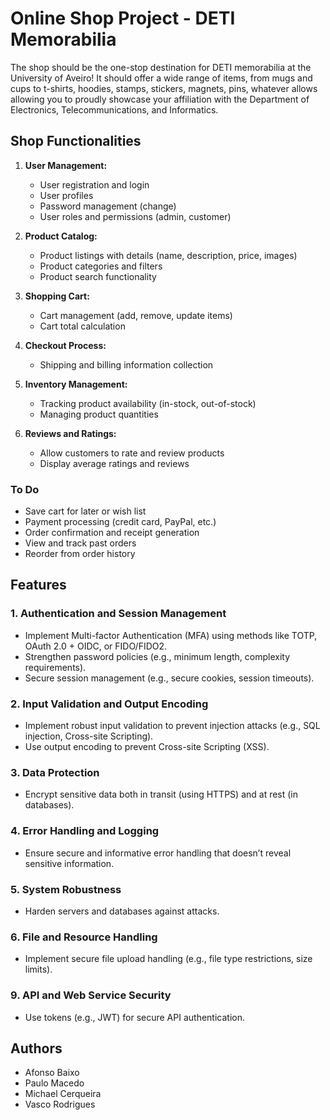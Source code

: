 # Online Shop Project - DETI Memorabilia
The shop should be the one-stop destination for DETI memorabilia at the University of Aveiro! It should offer a wide range of items, from mugs and cups to t-shirts, hoodies, stamps, stickers, magnets, pins, whatever allows allowing you to proudly showcase your affiliation with the Department of Electronics, Telecommunications, and Informatics.

## Shop Functionalities

1. **User Management:**
   - User registration and login
   - User profiles
   - Password management (change)
   - User roles and permissions (admin, customer)

2. **Product Catalog:**
   - Product listings with details (name, description, price, images)
   - Product categories and filters
   - Product search functionality

3. **Shopping Cart:**
   - Cart management (add, remove, update items)
   - Cart total calculation

4. **Checkout Process:**
   - Shipping and billing information collection

5. **Inventory Management:**
   - Tracking product availability (in-stock, out-of-stock)
   - Managing product quantities

6. **Reviews and Ratings:**
   - Allow customers to rate and review products
   - Display average ratings and reviews

### To Do
   - Save cart for later or wish list
   - Payment processing (credit card, PayPal, etc.)
   - Order confirmation and receipt generation
   - View and track past orders
   - Reorder from order history

## Features 

### 1. Authentication and Session Management

- Implement Multi-factor Authentication (MFA) using methods like TOTP, OAuth 2.0 + OIDC, or FIDO/FIDO2.
- Strengthen password policies (e.g., minimum length, complexity requirements).
- Secure session management (e.g., secure cookies, session timeouts).

### 2. Input Validation and Output Encoding

- Implement robust input validation to prevent injection attacks (e.g., SQL injection, Cross-site Scripting).
- Use output encoding to prevent Cross-site Scripting (XSS).

### 3. Data Protection

- Encrypt sensitive data both in transit (using HTTPS) and at rest (in databases).

### 4. Error Handling and Logging

- Ensure secure and informative error handling that doesn’t reveal sensitive information.

### 5. System Robustness

- Harden servers and databases against attacks.

### 6. File and Resource Handling

- Implement secure file upload handling (e.g., file type restrictions, size limits).

### 9. API and Web Service Security

- Use tokens (e.g., JWT) for secure API authentication.

## Authors 
   - Afonso Baixo
   - Paulo Macedo
   - Michael Cerqueira
   - Vasco Rodrigues
